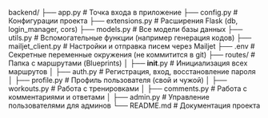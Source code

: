 backend/
├── app.py                  # Точка входа в приложение
├── config.py                # Конфигурации проекта
├── extensions.py            # Расширения Flask (db, login_manager, cors)
├── models.py                # Все модели базы данных
├── utils.py                 # Вспомогательные функции (например генерация кодов)
├── mailjet_client.py        # Настройки и отправка писем через Mailjet
├── .env                     # Секретные переменные окружения (не коммитится в git)
├── routes/                  # Папка с маршрутами (Blueprints)
│    ├── __init__.py         # Инициализация всех маршрутов
│    ├── auth.py             # Регистрация, вход, восстановление пароля
│    ├── profile.py          # Профиль пользователя (свой и чужой)
│    ├── workouts.py         # Работа с тренировками
│    ├── comments.py         # Работа с комментариями и ответами
│    ├── admin.py            # Управление пользователями для админов
└── README.md                # Документация проекта
